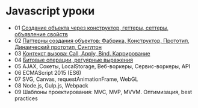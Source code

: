 # Javascript уроки

- 01 [Создание объекта через конструктор, геттеры, сеттеры, объявление свойств](https://github.com/inkorcoder/js-grow-up/tree/master/01)
- 02 [Паттерны создания объектов: Фабрика, Конструктор, Прототип, Динаический прототип, Синглтон](https://github.com/inkorcoder/js-grow-up/tree/master/02)
- 03 [Контекст вызова: Call, Apply, Bind. Каррирование](https://github.com/inkorcoder/js-grow-up/tree/master/03)
- 04 [Битовые операции, регуярные выражения](https://github.com/inkorcoder/js-grow-up/tree/master/04)
- 05 AJAX, Сокеты, LocalStorage, Веб-воркеры, Сервис-воркеры, API
- 06 ECMAScript 2015 (ES6)
- 07 SVG, Canvas, requestAnimationFrame, WebGL
- 08 Node.js, Gulp.js, Webpack
- 09 Шаблоны проектирования: MVC, MVP, MVVM. Оптимизация, best practices